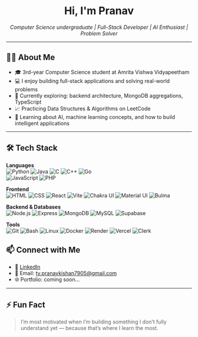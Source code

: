 <h1 align="center">Hi, I'm Pranav </h1>

<p align="center">
  <em>Computer Science undergraduate | Full-Stack Developer | AI Enthusiast | Problem Solver</em>
</p>

---

## 🧑‍💻 About Me

- 🎓 3rd-year Computer Science student at Amrita Vishwa Vidyapeetham  
- 💻 I enjoy building full-stack applications and solving real-world problems  
- 🧠 Currently exploring: backend architecture, MongoDB aggregations, TypeScript  
- 📈 Practicing Data Structures & Algorithms on LeetCode
- 🤖 Learning about AI, machine learning concepts, and how to build intelligent applications 
---

## 🛠 Tech Stack

**Languages**  
![Python](https://img.shields.io/badge/-Python-05122A?style=flat&logo=python) 
![Java](https://img.shields.io/badge/-Java-05122A?style=flat&logo=java) 
![C](https://img.shields.io/badge/-C-05122A?style=flat&logo=c)
![C++](https://img.shields.io/badge/-C++-05122A?style=flat&logo=cplusplus) 
![Go](https://img.shields.io/badge/-Go-05122A?style=flat&logo=go)  
![JavaScript](https://img.shields.io/badge/-JavaScript-05122A?style=flat&logo=javascript)
![PHP](https://img.shields.io/badge/-PHP-05122A?style=flat&logo=php)


**Frontend**  
![HTML](https://img.shields.io/badge/-HTML-05122A?style=flat&logo=html5)
![CSS](https://img.shields.io/badge/-CSS-05122A?style=flat&logo=css3)
![React](https://img.shields.io/badge/-React-05122A?style=flat&logo=react)
![Vite](https://img.shields.io/badge/-Vite-05122A?style=flat&logo=vite)
![Chakra UI](https://img.shields.io/badge/-Chakra_UI-05122A?style=flat&logo=chakraui)
![Material UI](https://img.shields.io/badge/-Material_UI-05122A?style=flat&logo=mui)
![Bulma](https://img.shields.io/badge/-Bulma-05122A?style=flat&logo=bulma)

**Backend & Databases**  
![Node.js](https://img.shields.io/badge/-Node.js-05122A?style=flat&logo=nodedotjs)
![Express](https://img.shields.io/badge/-Express.js-05122A?style=flat&logo=express)
![MongoDB](https://img.shields.io/badge/-MongoDB-05122A?style=flat&logo=mongodb)
![MySQL](https://img.shields.io/badge/-MySQL-05122A?style=flat&logo=mysql)
![Supabase](https://img.shields.io/badge/-Supabase-05122A?style=flat&logo=supabase)

**Tools**  
![Git](https://img.shields.io/badge/-Git-05122A?style=flat&logo=git)
![Bash](https://img.shields.io/badge/-Bash-05122A?style=flat&logo=gnubash)
![Linux](https://img.shields.io/badge/-Linux-05122A?style=flat&logo=linux)
![Docker](https://img.shields.io/badge/-Docker-05122A?style=flat&logo=docker)
![Render](https://img.shields.io/badge/-Render-05122A?style=flat&logo=render)
![Vercel](https://img.shields.io/badge/-Vercel-05122A?style=flat&logo=vercel)
![Clerk](https://img.shields.io/badge/-Clerk-05122A?style=flat&logo=clerk)


## 📫 Connect with Me

- 💼 [LinkedIn](https://linkedin.com/in/pranav-kishan-bb46492a0)  
- 💌 Email: ty.pranavkishan7905@gmail.com  
- 🌐 Portfolio: coming soon...  

---

## ⚡ Fun Fact

> I’m most motivated when I’m building something I don’t fully understand yet — because that’s where I learn the most.
